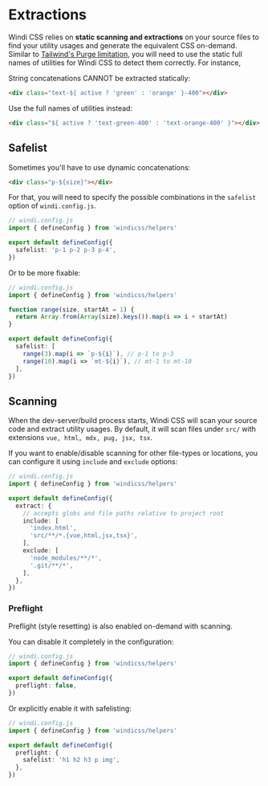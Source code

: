 # Extractions

Windi CSS relies on **static scanning and extractions** on your source files to find your utility usages and generate the equivalent CSS on-demand. Similar to [Tailwind's Purge limitation](https://tailwindcss.com/docs/optimizing-for-production#writing-purgeable-html), you will need to use the static full names of utilities for Windi CSS to detect them correctly. For instance,

String concatenations CANNOT be extracted statically:

```html
<div class="text-${ active ? 'green' : 'orange' }-400"></div>
```

Use the full names of utilities instead:

```html
<div class="${ active ? 'text-green-400' : 'text-orange-400' }"></div>
```

## Safelist

Sometimes you'll have to use dynamic concatenations:

```html
<div class="p-${size}"></div>
```

For that, you will need to specify the possible combinations in the `safelist` option of `windi.config.js`.

```ts
// windi.config.js
import { defineConfig } from 'windicss/helpers'

export default defineConfig({
  safelist: 'p-1 p-2 p-3 p-4',
})
```

Or to be more fixable:

```ts
// windi.config.js
import { defineConfig } from 'windicss/helpers'

function range(size, startAt = 1) {
  return Array.from(Array(size).keys()).map(i => i + startAt)
}

export default defineConfig({
  safelist: [
    range(3).map(i => `p-${i}`), // p-1 to p-3
    range(10).map(i => `mt-${i}`), // mt-1 to mt-10
  ],
})
```

## Scanning

When the dev-server/build process starts, Windi CSS will scan your source code and extract utility usages. 
By default, it will scan files under `src/` with extensions `vue, html, mdx, pug, jsx, tsx`.

If you want to enable/disable scanning for other file-types or locations, you can configure it using `include` and `exclude` options:

```ts
// windi.config.js
import { defineConfig } from 'windicss/helpers'

export default defineConfig({
  extract: {
    // accepts globs and file paths relative to project root
    include: [
      'index.html',
      'src/**/*.{vue,html,jsx,tsx}',
    ],
    exclude: [
      'node_modules/**/*',
      '.git/**/*',
    ],
  },
})
```

### Preflight

Preflight (style resetting) is also enabled on-demand with scanning.

You can disable it completely in the configuration:

```ts
// windi.config.js
import { defineConfig } from 'windicss/helpers'

export default defineConfig({
  preflight: false,
})
```

Or explicitly enable it with safelisting:

```ts
// windi.config.js
import { defineConfig } from 'windicss/helpers'

export default defineConfig({
  preflight: {
    safelist: 'h1 h2 h3 p img',
  },
})
```


